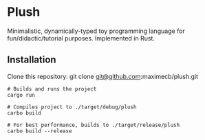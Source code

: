 # Plush

Minimalistic, dynamically-typed toy programming language for fun/didactic/tutorial purposes. Implemented in Rust.

## Installation

Clone this repository:
git clone git@github.com:maximecb/plush.git

```
# Builds and runs the project
cargo run

# Compiles project to ./target/debug/plush
carbo build

# For best performance, builds to ./target/release/plush
carbo build --release
```
